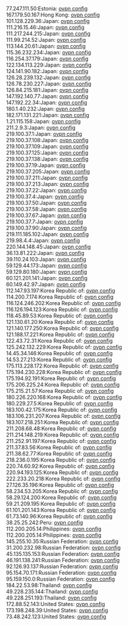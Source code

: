 77.247.111.50:Estonia: [ovpn config](vpn/77_247_111_50.ovpn)  
167.179.50.167:Hong Kong: [ovpn config](vpn/167_179_50_167.ovpn)  
101.128.229.36:Japan: [ovpn config](vpn/101_128_229_36.ovpn)  
111.216.15.46:Japan: [ovpn config](vpn/111_216_15_46.ovpn)  
111.217.244.215:Japan: [ovpn config](vpn/111_217_244_215.ovpn)  
111.99.214.52:Japan: [ovpn config](vpn/111_99_214_52.ovpn)  
113.144.20.61:Japan: [ovpn config](vpn/113_144_20_61.ovpn)  
115.36.232.234:Japan: [ovpn config](vpn/115_36_232_234.ovpn)  
116.254.37.179:Japan: [ovpn config](vpn/116_254_37_179.ovpn)  
122.134.113.229:Japan: [ovpn config](vpn/122_134_113_229.ovpn)  
124.141.90.182:Japan: [ovpn config](vpn/124_141_90_182.ovpn)  
126.28.239.132:Japan: [ovpn config](vpn/126_28_239_132.ovpn)  
126.78.230.227:Japan: [ovpn config](vpn/126_78_230_227.ovpn)  
126.84.215.181:Japan: [ovpn config](vpn/126_84_215_181.ovpn)  
147.192.140.77:Japan: [ovpn config](vpn/147_192_140_77.ovpn)  
147.192.22.34:Japan: [ovpn config](vpn/147_192_22_34.ovpn)  
180.1.40.232:Japan: [ovpn config](vpn/180_1_40_232.ovpn)  
182.171.131.221:Japan: [ovpn config](vpn/182_171_131_221.ovpn)  
1.21.115.158:Japan: [ovpn config](vpn/1_21_115_158.ovpn)  
211.2.9.3:Japan: [ovpn config](vpn/211_2_9_3.ovpn)  
219.100.37.1:Japan: [ovpn config](vpn/219_100_37_1.ovpn)  
219.100.37.108:Japan: [ovpn config](vpn/219_100_37_108.ovpn)  
219.100.37.109:Japan: [ovpn config](vpn/219_100_37_109.ovpn)  
219.100.37.125:Japan: [ovpn config](vpn/219_100_37_125.ovpn)  
219.100.37.138:Japan: [ovpn config](vpn/219_100_37_138.ovpn)  
219.100.37.19:Japan: [ovpn config](vpn/219_100_37_19.ovpn)  
219.100.37.205:Japan: [ovpn config](vpn/219_100_37_205.ovpn)  
219.100.37.211:Japan: [ovpn config](vpn/219_100_37_211.ovpn)  
219.100.37.213:Japan: [ovpn config](vpn/219_100_37_213.ovpn)  
219.100.37.22:Japan: [ovpn config](vpn/219_100_37_22.ovpn)  
219.100.37.4:Japan: [ovpn config](vpn/219_100_37_4.ovpn)  
219.100.37.50:Japan: [ovpn config](vpn/219_100_37_50.ovpn)  
219.100.37.58:Japan: [ovpn config](vpn/219_100_37_58.ovpn)  
219.100.37.67:Japan: [ovpn config](vpn/219_100_37_67.ovpn)  
219.100.37.7:Japan: [ovpn config](vpn/219_100_37_7.ovpn)  
219.100.37.90:Japan: [ovpn config](vpn/219_100_37_90.ovpn)  
219.111.185.102:Japan: [ovpn config](vpn/219_111_185_102.ovpn)  
219.98.4.4:Japan: [ovpn config](vpn/219_98_4_4.ovpn)  
220.144.148.45:Japan: [ovpn config](vpn/220_144_148_45.ovpn)  
36.13.81.222:Japan: [ovpn config](vpn/36_13_81_222.ovpn)  
39.110.24.103:Japan: [ovpn config](vpn/39_110_24_103.ovpn)  
59.129.44.173:Japan: [ovpn config](vpn/59_129_44_173.ovpn)  
59.129.80.180:Japan: [ovpn config](vpn/59_129_80_180.ovpn)  
60.121.201.141:Japan: [ovpn config](vpn/60_121_201_141.ovpn)  
60.149.42.97:Japan: [ovpn config](vpn/60_149_42_97.ovpn)  
112.147.93.197:Korea Republic of: [ovpn config](vpn/112_147_93_197.ovpn)  
114.200.7.174:Korea Republic of: [ovpn config](vpn/114_200_7_174.ovpn)  
116.124.246.202:Korea Republic of: [ovpn config](vpn/116_124_246_202.ovpn)  
116.126.194.123:Korea Republic of: [ovpn config](vpn/116_126_194_123.ovpn)  
118.45.89.53:Korea Republic of: [ovpn config](vpn/118_45_89_53.ovpn)  
121.130.61.20:Korea Republic of: [ovpn config](vpn/121_130_61_20.ovpn)  
121.140.177.250:Korea Republic of: [ovpn config](vpn/121_140_177_250.ovpn)  
121.188.17.221:Korea Republic of: [ovpn config](vpn/121_188_17_221.ovpn)  
122.43.72.31:Korea Republic of: [ovpn config](vpn/122_43_72_31.ovpn)  
125.242.132.229:Korea Republic of: [ovpn config](vpn/125_242_132_229.ovpn)  
14.45.34.146:Korea Republic of: [ovpn config](vpn/14_45_34_146.ovpn)  
14.53.27.213:Korea Republic of: [ovpn config](vpn/14_53_27_213.ovpn)  
175.113.228.172:Korea Republic of: [ovpn config](vpn/175_113_228_172.ovpn)  
175.194.230.228:Korea Republic of: [ovpn config](vpn/175_194_230_228.ovpn)  
175.194.92.191:Korea Republic of: [ovpn config](vpn/175_194_92_191.ovpn)  
175.206.225.24:Korea Republic of: [ovpn config](vpn/175_206_225_24.ovpn)  
175.215.21.57:Korea Republic of: [ovpn config](vpn/175_215_21_57.ovpn)  
180.226.220.168:Korea Republic of: [ovpn config](vpn/180_226_220_168.ovpn)  
180.229.27.5:Korea Republic of: [ovpn config](vpn/180_229_27_5.ovpn)  
183.100.42.175:Korea Republic of: [ovpn config](vpn/183_100_42_175.ovpn)  
183.106.231.207:Korea Republic of: [ovpn config](vpn/183_106_231_207.ovpn)  
183.107.218.251:Korea Republic of: [ovpn config](vpn/183_107_218_251.ovpn)  
211.208.68.48:Korea Republic of: [ovpn config](vpn/211_208_68_48.ovpn)  
211.214.148.219:Korea Republic of: [ovpn config](vpn/211_214_148_219.ovpn)  
211.252.91.197:Korea Republic of: [ovpn config](vpn/211_252_91_197.ovpn)  
211.37.83.56:Korea Republic of: [ovpn config](vpn/211_37_83_56.ovpn)  
211.38.62.77:Korea Republic of: [ovpn config](vpn/211_38_62_77.ovpn)  
218.236.0.195:Korea Republic of: [ovpn config](vpn/218_236_0_195.ovpn)  
220.74.60.92:Korea Republic of: [ovpn config](vpn/220_74_60_92.ovpn)  
220.94.193.125:Korea Republic of: [ovpn config](vpn/220_94_193_125.ovpn)  
222.233.20.218:Korea Republic of: [ovpn config](vpn/222_233_20_218.ovpn)  
27.126.35.196:Korea Republic of: [ovpn config](vpn/27_126_35_196.ovpn)  
58.234.53.205:Korea Republic of: [ovpn config](vpn/58_234_53_205.ovpn)  
58.29.124.200:Korea Republic of: [ovpn config](vpn/58_29_124_200.ovpn)  
59.21.209.195:Korea Republic of: [ovpn config](vpn/59_21_209_195.ovpn)  
61.101.201.143:Korea Republic of: [ovpn config](vpn/61_101_201_143.ovpn)  
61.73.140.96:Korea Republic of: [ovpn config](vpn/61_73_140_96.ovpn)  
38.25.25.242:Peru: [ovpn config](vpn/38_25_25_242.ovpn)  
112.200.205.14:Philippines: [ovpn config](vpn/112_200_205_14.ovpn)  
112.200.205.14:Philippines: [ovpn config](vpn/112_200_205_14.ovpn)  
145.255.10.35:Russian Federation: [ovpn config](vpn/145_255_10_35.ovpn)  
31.200.232.98:Russian Federation: [ovpn config](vpn/31_200_232_98.ovpn)  
45.135.135.153:Russian Federation: [ovpn config](vpn/45_135_135_153.ovpn)  
46.191.138.241:Russian Federation: [ovpn config](vpn/46_191_138_241.ovpn)  
92.126.93.137:Russian Federation: [ovpn config](vpn/92_126_93_137.ovpn)  
95.154.70.171:Russian Federation: [ovpn config](vpn/95_154_70_171.ovpn)  
95.159.150.0:Russian Federation: [ovpn config](vpn/95_159_150_0.ovpn)  
184.22.53.98:Thailand: [ovpn config](vpn/184_22_53_98.ovpn)  
49.228.235.144:Thailand: [ovpn config](vpn/49_228_235_144.ovpn)  
49.228.251.193:Thailand: [ovpn config](vpn/49_228_251_193.ovpn)  
172.88.52.143:United States: [ovpn config](vpn/172_88_52_143.ovpn)  
173.198.248.39:United States: [ovpn config](vpn/173_198_248_39.ovpn)  
73.48.242.123:United States: [ovpn config](vpn/73_48_242_123.ovpn)  
